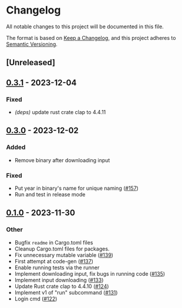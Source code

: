 # Changelog
All notable changes to this project will be documented in this file.

The format is based on [Keep a Changelog](https://keepachangelog.com/en/1.0.0/),
and this project adheres to [Semantic Versioning](https://semver.org/spec/v2.0.0.html).

## [Unreleased]

## [0.3.1](https://github.com/proegssilb/aoc-zen-runner/compare/cargo-aoc-zen-runner-v0.3.0...cargo-aoc-zen-runner-v0.3.1) - 2023-12-04

### Fixed
- *(deps)* update rust crate clap to 4.4.11

## [0.3.0](https://github.com/proegssilb/aoc-zen-runner/compare/cargo-aoc-zen-runner-v0.2.0...cargo-aoc-zen-runner-v0.3.0) - 2023-12-02

### Added
- Remove binary after downloading input

### Fixed
- Put year in binary's name for unique naming ([#157](https://github.com/proegssilb/aoc-zen-runner/pull/157))
- Run and test in release mode

## [0.1.0](https://github.com/proegssilb/aoc-zen-runner/releases/tag/cargo-aoc-zen-runner-v0.1.0) - 2023-11-30

### Other
- Bugfix `readme` in Cargo.toml files
- Cleanup Cargo.toml files for packages.
- Fix unnecessary mutable variable ([#139](https://github.com/proegssilb/aoc-zen-runner/pull/139))
- First attempt at code-gen ([#137](https://github.com/proegssilb/aoc-zen-runner/pull/137))
- Enable running tests via the runner
- Implement downloading input, fix bugs in running code ([#135](https://github.com/proegssilb/aoc-zen-runner/pull/135))
- Implement input downloading ([#133](https://github.com/proegssilb/aoc-zen-runner/pull/133))
- Update Rust crate clap to 4.4.10 ([#124](https://github.com/proegssilb/aoc-zen-runner/pull/124))
- Implement v1 of "run" subcommand ([#131](https://github.com/proegssilb/aoc-zen-runner/pull/131))
- Login cmd ([#122](https://github.com/proegssilb/aoc-zen-runner/pull/122))

